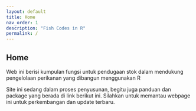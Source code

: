 ```yaml
---
layout: default
title: Home
nav_order: 1
description: "Fish Codes in R"
permalink: /
---
```


## Home

Web ini berisi kumpulan fungsi untuk pendugaan stok dalam mendukung pengelolaan perikanan yang dibangun menggunakan R

Site ini sedang dalam proses penyusunan, begitu juga panduan dan package yang berada di link berikut ini. Silahkan untuk memantau webpage ini untuk perkembangan dan update terbaru.
